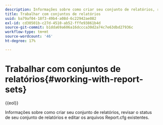 ```yaml
---
description: Informações sobre como criar seu conjunto de relatórios, revisar o status de seu conjunto de relatórios e editar os arquivos Report.cfg existentes.
title: Trabalhar com conjuntos de relatórios
uuid: ba79af04-18f3-49b4-a08d-6c22942ae082
exl-id: cd30501b-c27d-4510-ab52-fffe93861b4d
source-git-commit: b1dda69a606a16dccca30d2a74c7e63dbd27936c
workflow-type: tm+mt
source-wordcount: '46'
ht-degree: 17%

---
```


# Trabalhar com conjuntos de relatórios{#working-with-report-sets}

{{eol}}

Informações sobre como criar seu conjunto de relatórios, revisar o status de seu conjunto de relatórios e editar os arquivos Report.cfg existentes.
